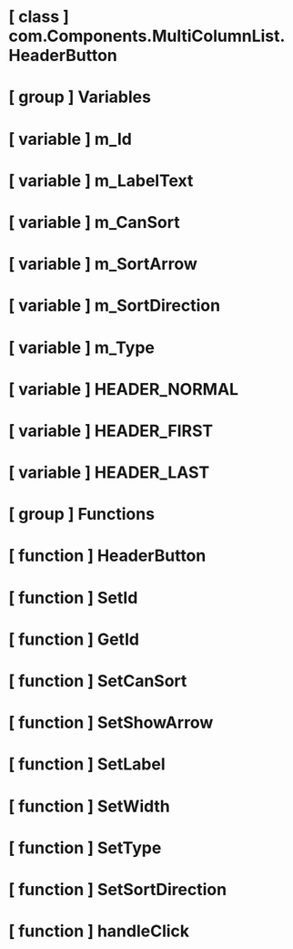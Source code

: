 # [ class ] com.Components.MultiColumnList.HeaderButton

# [ group ] Variables

# [ variable ] m_Id

# [ variable ] m_LabelText

# [ variable ] m_CanSort

# [ variable ] m_SortArrow

# [ variable ] m_SortDirection

# [ variable ] m_Type

# [ variable ] HEADER_NORMAL

# [ variable ] HEADER_FIRST

# [ variable ] HEADER_LAST

# [ group ] Functions

# [ function ] HeaderButton

# [ function ] SetId

# [ function ] GetId

# [ function ] SetCanSort

# [ function ] SetShowArrow

# [ function ] SetLabel

# [ function ] SetWidth

# [ function ] SetType

# [ function ] SetSortDirection

# [ function ] handleClick

